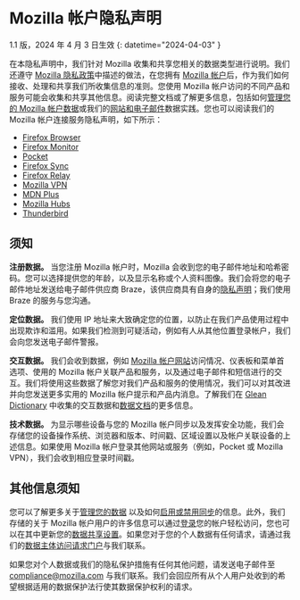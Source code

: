 # Mozilla 帐户隐私声明

1.1 版，2024 年 4 月 3 日生效
{: datetime="2024-04-03" }

在本隐私声明中，我们针对 Mozilla 收集和共享您相关的数据类型进行说明。我们还遵守 [Mozilla 隐私政策](https://www.mozilla.org/privacy/)中描述的做法，在您拥有 [Mozilla 帐户](https://accounts.firefox.com/)后，作为我们如何接收、处理和共享我们所收集信息的准则。您使用 Mozilla 帐户访问的不同产品和服务可能会收集和共享其他信息。阅读完整文档或了解更多信息，包括如何[管理您的 Mozilla 帐户数据](https://support.mozilla.org/kb/firefox-accounts-managing-account-data)或我们的[网站和电子邮件](https://www.mozilla.org/privacy/websites/)数据实践。您也可以阅读我们的 Mozilla 帐户连接服务隐私声明，如下所示：

- [Firefox Browser](https://www.mozilla.org/privacy/firefox/)
- [Firefox Monitor](https://www.mozilla.org/privacy/firefox-monitor)
- [Pocket](https://getpocket.com/privacy/)
- [Firefox Sync](https://www.mozilla.org/privacy/firefox/#sync)
- [Firefox Relay](https://www.mozilla.org/privacy/firefox-relay/)
- [Mozilla VPN](https://www.mozilla.org/privacy/mozilla-vpn/)
- [MDN Plus](https://www.mozilla.org/privacy/mdn-plus/)
- [Mozilla Hubs](https://www.mozilla.org/privacy/hubs/)
- [Thunderbird](https://www.mozilla.org/privacy/thunderbird/)

## 须知

__注册数据。__ 当您注册 Mozilla 帐户时，Mozilla 会收到您的电子邮件地址和哈希密码。您可以选择提供您的年龄，以及显示名称或个人资料图像。我们会将您的电子邮件地址发送给电子邮件供应商 Braze，该供应商具有自身的[隐私声明](https://www.braze.com/company/legal/privacy)；我们使用 Braze 的服务与您沟通。

__定位数据。__ 我们使用 IP 地址来大致确定您的位置，以防止在我们产品使用过程中出现欺诈和滥用。如果我们检测到可疑活动，例如有人从其他位置登录帐户，我们会向您发送电子邮件警报。 

__交互数据。__ 我们会收到数据，例如 [Mozilla 帐户网站](https://accounts.firefox.com/)访问情况、仪表板和菜单首选项、使用的 Mozilla 帐户关联产品和服务，以及通过电子邮件和短信进行的交互。我们将使用这些数据了解您对我们产品和服务的使用情况，我们可以对其改进并向您发送更多实用的 Mozilla 帐户提示和产品内消息。了解我们在 [Glean Dictionary](https://dictionary.telemetry.mozilla.org/apps/accounts_frontend) 中收集的交互数据和[数据文档](https://docs.telemetry.mozilla.org/datasets/fxa)的更多信息。

__技术数据。__ 为显示哪些设备与您的 Mozilla 帐户同步以及发挥安全功能，我们会存储您的设备操作系统、浏览器和版本、时间戳、区域设置以及帐户关联设备的上述信息。如果使用 Mozilla 帐户登录其他网站或服务（例如，Pocket 或 Mozilla VPN），我们会收到相应登录时间戳。

## 其他信息须知

您可以了解更多关于[管理您的数据](https://support.mozilla.org/kb/firefox-accounts-managing-account-data) 以及如何[启用或禁用同步](https://support.mozilla.org/kb/how-do-i-set-sync-my-computer)的信息。此外，我们存储的关于 Mozilla 帐户用户的许多信息可以通过[登录](https://accounts.firefox.com/signin)您的帐户轻松访问，您也可以在其中更新您的[数据共享设置](https://accounts.firefox.com/settings/)。如果您对于您的个人数据有任何请求，请通过我们的[数据主体访问请求门户](https://privacyportal.onetrust.com/webform/1350748f-7139-405c-8188-22740b3b5587/4ba08202-2ede-4934-a89e-f0b0870f95f0)与我们联系。

如果您对个人数据或我们的隐私保护措施有任何其他问题，请发送电子邮件至 compliance@mozilla.com 与我们联系。我们会回应所有从个人用户处收到的希望根据适用的数据保护法行使其数据保护权利的请求。
